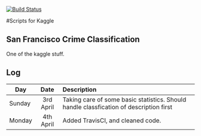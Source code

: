 [![Build Status](https://travis-ci.org/andyafter/Kaggle-Scripts.svg?branch=master)](https://travis-ci.org/andyafter/Kaggle-Scripts)

#Scripts for Kaggle

## San Francisco Crime Classification
One of the kaggle stuff.

## Log
| Day        | Date           | Description  |
| ------------- |:-------------:| :-----|
| Sunday | 3rd April | Taking care of some basic statistics. Should handle classfication of description first |
| Monday | 4th April | Added TravisCI, and cleaned code. |
